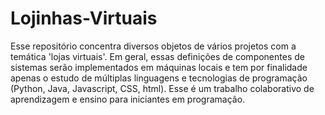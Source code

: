 # Lojinhas-Virtuais
Esse repositório concentra diversos objetos de vários projetos com a temática 'lojas virtuais'. Em geral, essas definições de componentes de sistemas serão implementados em máquinas locais e tem por finalidade apenas o estudo de múltiplas linguagens e tecnologias de programação (Python, Java, Javascript, CSS, html).
Esse é um trabalho colaborativo de aprendizagem e ensino para iniciantes em programação.
